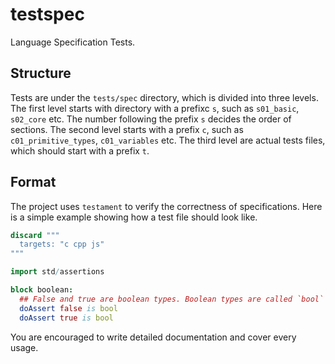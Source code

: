 # testspec

Language Specification Tests.

## Structure

Tests are under the `tests/spec` directory, which is divided into
three levels. The first level starts with directory with a prefixc `s`, such as `s01_basic`, `s02_core` etc. The number following the prefix `s` decides the order of sections. The second level starts with a prefix `c`, such as `c01_primitive_types`, `c01_variables` etc. The third level are actual tests files, which should start with a prefix `t`.

## Format

The project uses `testament` to verify the correctness of specifications. Here is a simple example showing how a test file should look like.

```nim
discard """
  targets: "c cpp js"
"""

import std/assertions

block boolean:
  ## False and true are boolean types. Boolean types are called `bool` in Nim
  doAssert false is bool
  doAssert true is bool
```

You are encouraged to write detailed documentation and cover every usage.
